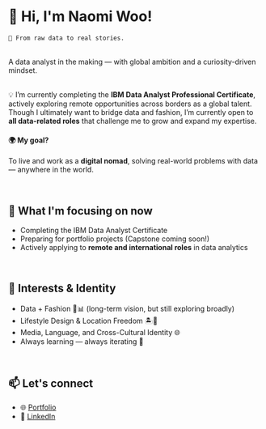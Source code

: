 # 👋 Hi, I'm Naomi Woo!  
`🎯 From raw data to real stories.`


<br/>
A data analyst in the making — with global ambition and a curiosity-driven mindset.

<br/>💡 I’m currently completing the **IBM Data Analyst Professional Certificate**, actively exploring remote opportunities across borders as a global talent.
Though I ultimately want to bridge data and fashion, I’m currently open to **all data-related roles** that challenge me to grow and expand my expertise.

#### 🌍 My goal?  
To live and work as a **digital nomad**, solving real-world problems with data — anywhere in the world.

<br/>


## 🔭 What I'm focusing on now
- Completing the IBM Data Analyst Certificate  
- Preparing for portfolio projects (Capstone coming soon!)  
- Actively applying to **remote and international roles** in data analytics  

<br/>

## 🌱 Interests & Identity
- Data + Fashion 👠📊 (long-term vision, but still exploring broadly)  
- Lifestyle Design & Location Freedom 🏝️💼  
- Media, Language, and Cross-Cultural Identity 🌐  
- Always learning — always iterating 🚀  

<br/>

## 📫 Let's connect

- 🌐 [Portfolio](https://ritzy-freesia-ca2.notion.site/The-Portfolio-of-Naomi-Woo-1fd03e1d94fc80398067cd7310b033ac?pvs=4)  
- 💼 [LinkedIn](https://www.linkedin.com/in/naominomads/)

